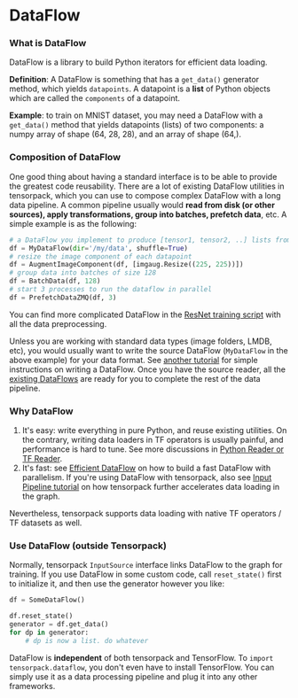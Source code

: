 
# DataFlow

### What is DataFlow

DataFlow is a library to build Python iterators for efficient data loading.

**Definition**: A DataFlow is something that has a `get_data()` generator method,
which yields `datapoints`.
A datapoint is a **list** of Python objects which are called the `components` of a datapoint.

**Example**: to train on MNIST dataset, you may need a DataFlow with a `get_data()` method
that yields datapoints (lists) of two components:
a numpy array of shape (64, 28, 28), and an array of shape (64,).

### Composition of DataFlow
One good thing about having a standard interface is to be able to provide
the greatest code reusability.
There are a lot of existing DataFlow utilities in tensorpack, which you can use to compose
complex DataFlow with a long data pipeline. A common pipeline usually
would __read from disk (or other sources), apply transformations, group into batches,
prefetch data__, etc. A simple example is as the following:

````python
# a DataFlow you implement to produce [tensor1, tensor2, ..] lists from whatever sources:
df = MyDataFlow(dir='/my/data', shuffle=True)
# resize the image component of each datapoint
df = AugmentImageComponent(df, [imgaug.Resize((225, 225))])
# group data into batches of size 128
df = BatchData(df, 128)
# start 3 processes to run the dataflow in parallel
df = PrefetchDataZMQ(df, 3)
````
You can find more complicated DataFlow in the [ResNet training script](../examples/ResNet/imagenet_utils.py)
with all the data preprocessing.

Unless you are working with standard data types (image folders, LMDB, etc),
you would usually want to write the source DataFlow (`MyDataFlow` in the above example) for your data format.
See [another tutorial](extend/dataflow.html)
for simple instructions on writing a DataFlow.
Once you have the source reader, all the [existing DataFlows](../modules/dataflow.html) are ready for you to complete
the rest of the data pipeline.

### Why DataFlow

1. It's easy: write everything in pure Python, and reuse existing utilities.
	 On the contrary, writing data loaders in TF operators is usually painful, and performance is hard to tune.
	 See more discussions in [Python Reader or TF Reader](input-source.html#python-reader-or-tf-reader).
2. It's fast: see [Efficient DataFlow](efficient-dataflow.html)
	on how to build a fast DataFlow with parallelism.
	If you're using DataFlow with tensorpack, also see [Input Pipeline tutorial](input-source.html)
	on how tensorpack further accelerates data loading in the graph.

Nevertheless, tensorpack supports data loading with native TF operators / TF datasets as well.

### Use DataFlow (outside Tensorpack)
Normally, tensorpack `InputSource` interface links DataFlow to the graph for training.
If you use DataFlow in some custom code, call `reset_state()` first to initialize it,
and then use the generator however you like:
```python
df = SomeDataFlow()

df.reset_state()
generator = df.get_data()
for dp in generator:
	# dp is now a list. do whatever
```

DataFlow is __independent__ of both tensorpack and TensorFlow.
To `import tensorpack.dataflow`, you don't even have to install TensorFlow.
You can simply use it as a data processing pipeline and plug it into any other frameworks.

